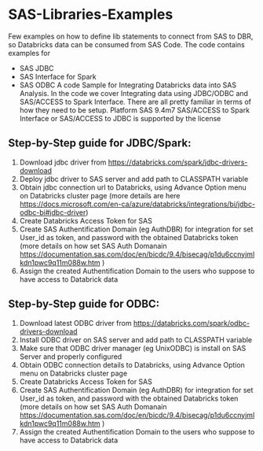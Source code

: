 # SAS-Libraries-Examples

Few examples on how to define lib statements to connect from SAS to DBR, so Databricks data can be consumed from SAS Code. 
The code contains examples for 
- SAS JDBC
- SAS Interface for Spark
- SAS ODBC
A code Sample for Integrating Databricks data into SAS Analysis. 
In the code we cover Integrating data using JDBC/ODBC and SAS/ACCESS to Spark Interface.
There are all pretty familiar in terms of how they need to be setup.
Platform SAS 9.4m7 SAS/ACCESS to Spark Interface or SAS/ACCESS to JDBC is supported by the license 

## Step-by-Step guide for JDBC/Spark:
1. Download jdbc driver from https://databricks.com/spark/jdbc-drivers-download
2. Deploy jdbc driver to SAS server and add path to CLASSPATH variable
3. Obtain jdbc connection url to Databricks, using Advance Option menu on Databricks cluster page (more details are here https://docs.microsoft.com/en-ca/azure/databricks/integrations/bi/jdbc-odbc-bi#jdbc-driver)
4. Create Databricks Access Token for SAS
5. Create SAS Authentification Domain (eg AuthDBR) for integration for set User_id as token, and password with the obtained Databricks token (more details on how set SAS Auth Domanain https://documentation.sas.com/doc/en/bicdc/9.4/bisecag/p1du6ccnyjmlkdn1pwc9q11m088w.htm )
6. Assign the created Authentification Domain to the users who suppose to have access to Databrick data


## Step-by-Step guide for ODBC:
1. Download latest ODBC driver from https://databricks.com/spark/odbc-drivers-download
2. Install ODBC driver on SAS server and add path to CLASSPATH variable
3. Make sure that ODBC driver manager (eg UnixODBC) is install on SAS Server and properly configured
4. Obtain ODBC connection details to Databricks, using Advance Option menu on Databricks cluster page 
5. Create Databricks Access Token for SAS
6. Create SAS Authentification Domain (eg AuthDBR) for integration for set User_id as token, and password with the obtained Databricks token (more details on how set SAS Auth Domanain https://documentation.sas.com/doc/en/bicdc/9.4/bisecag/p1du6ccnyjmlkdn1pwc9q11m088w.htm )
7. Assign the created Authentification Domain to the users who suppose to have access to Databrick data
